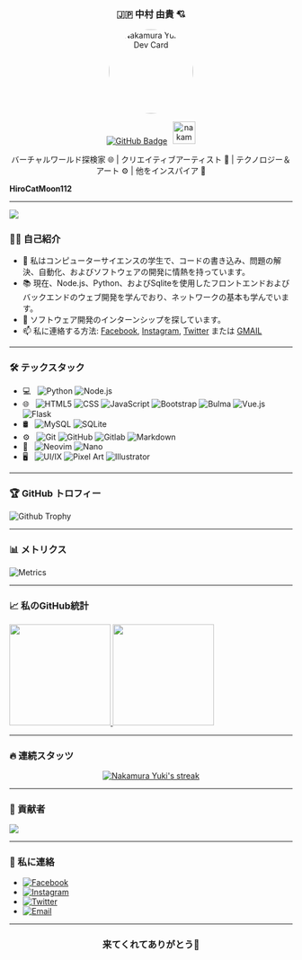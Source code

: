 <h3 align="center">🇯🇵 中村 由貴 💘</h3>

<p align='center'><a href="https://api.daily.dev/get?r=nakamurayuki27"><img src="https://telegra.ph/file/26cf8f8a0498daf641134.jpg?r=82s" width="150" alt="Nakamura Yuki's Dev Card" style="border-radius: 50%;object-fit: cover;"/></a></p>

<p align='center'><a href="https://github.com/nakamurayuki27?tab=followers"><img src="https://img.shields.io/github/followers/nakamurayuki27?label=&style=social" alt="GitHub Badge" /></a><img style="padding-left:10px;"  src="https://komarev.com/ghpvc/?username=nakamurayuki27&label=👤&color=98AE85&style=for-the-badge" alt="nakamurayuki27" width="40" /></p>

<p align="center">バーチャルワールド探検家 🌐 | クリエイティブアーティスト 🎨 | テクノロジー＆アート ⚙️ | 他をインスパイア 🌟

<b>HiroCatMoon112</b></p>

<hr/>

<p align="start">
    <img src="https://readme-typing-svg.herokuapp.com?color=%16a085&center=true&vCenter=true&lines=私のGitHubへようこそ" />
</p>

### 🙋‍♂️ 自己紹介

- 🔭 私はコンピューターサイエンスの学生で、コードの書き込み、問題の解決、自動化、およびソフトウェアの開発に情熱を持っています。
- 📚 現在、Node.js、Python、およびSqliteを使用したフロントエンドおよびバックエンドのウェブ開発を学んでおり、ネットワークの基本も学んでいます。
- 👯 ソフトウェア開発のインターンシップを探しています。
- 📫 私に連絡する方法:  [Facebook](https://facebook.com/nakamurayuki27), [Instagram](https://instagram.com/nakamurayuki27), [Twitter](https://twitter.com/nakamurayuki27) または [GMAIL](mailto:nakamurayuki.contact@gmail.com)

<hr/>

### 🛠 テックスタック

- 💻 &nbsp;
  ![Python](https://img.shields.io/badge/-Python-333333?style=flat&logo=python)
  ![Node.js](https://img.shields.io/badge/-Node.js-333333?style=flat&logo=node.js)
- 🌐 &nbsp;
  ![HTML5](https://img.shields.io/badge/-HTML5-333333?style=flat&logo=HTML5)
  ![CSS](https://img.shields.io/badge/-CSS-333333?style=flat&logo=CSS3&logoColor=1572B6)
  ![JavaScript](https://img.shields.io/badge/-JavaScript-333333?style=flat&logo=javascript)
  ![Bootstrap](https://img.shields.io/badge/-Bootstrap-333333?style=flat&logo=bootstrap&logoColor=563D7C)
  ![Bulma](https://img.shields.io/badge/-Bulma-333333?style=flat&logo=bulma&logoColor=563D7C)
  ![Vue.js](https://img.shields.io/badge/-Vue.js-333333?style=flat&logo=vue.js)
  ![Flask](https://img.shields.io/badge/-Flask-333333?style=flat&logo=flask)
- 🛢 &nbsp;
  ![MySQL](https://img.shields.io/badge/-MySQL-333333?style=flat&logo=mysql)
  ![SQLite](https://img.shields.io/badge/-SQLite-333333?style=flat&logo=sqlite)
- ⚙️ &nbsp;
  ![Git](https://img.shields.io/badge/-Git-333333?style=flat&logo=git)
  ![GitHub](https://img.shields.io/badge/-GitHub-333333?style=flat&logo=github)
  ![Gitlab](https://img.shields.io/badge/-Gitlab-333333?style=flat&logo=gitlab)
  ![Markdown](https://img.shields.io/badge/-Markdown-333333?style=flat&logo=markdown)
- 🔧 &nbsp;
  ![Neovim](https://img.shields.io/badge/-Neovim-333333?style=flat&logo=neovim)
  ![Nano](https://img.shields.io/badge/-Nano-333333?style=flat&logo=nano)
- 🖥 &nbsp;
  ![UI/IX](https://img.shields.io/badge/-UI&UX_Designer-333333?style=flat&logo=figma)
  ![Pixel Art](https://img.shields.io/badge/-Pixel_Art-333333?style=flat&logo=aseprite)
  ![Illustrator](https://img.shields.io/badge/-Illustrator-333333?style=flat&logo=inkscape)

<hr/>

### 🏆 GitHub トロフィー

![Github Trophy](https://github-profile-trophy.vercel.app/?username=nakamurayuki27)

<hr/>

### 📊 メトリクス

![Metrics](https://metrics.lecoq.io/nakamurayuki27?template=classic&repositories.forks=true&languages=1&languages.colors=github&languages.threshold=0%25&config.timezone=Asia%2FJakarta)

<hr/>

### 📈 私のGitHub統計

<a href="https://github.com/nakamurayuki27">
  <img height="180em" src="https://github-readme-stats.vercel.app/api?username=nakamurayuki27&theme=buefy&show_icons=true" />
  <img height="180em" src="https://github-readme-stats.vercel.app/api/top-langs/?username=nakamurayuki27&theme=buefy&layout=compact" />
</a>

<hr/>

### 🔥 連続スタッツ

<p align="center">
    <a href="https://github.com/nakamurayuki27/github-readme-streak-stats">
        <img title="🔥 Get streak stats for your profile at git.io/streak-stats" alt="Nakamura Yuki's streak" src="https://github-readme-streak-stats.herokuapp.com/?user=nakamurayuki27&theme=black-ice&hide_border=true&stroke=0000&background=060A0CD0"/>
    </a>
</p>

<hr/>

### 👥 貢献者

<a href="https://api.daily.dev/get?r=nakamurayuki27"><img src="https://opencollective.com/react/contributors.svg?width=900" /></a>

<hr/>

### 🔗 私に連絡

- <a href="https://facebook.com/nakamurayuki27"><img alt="Facebook" src="https://img.shields.io/badge/Facebook-🇯🇵 中村 由貴 💘-blue?style=flat-square&logo=facebook"></a>
- <a href="https://www.instagram.com/nakamurayuki27"><img alt="Instagram" src="https://img.shields.io/badge/Instagram-🇯🇵 中村 由貴 💘-blue?style=flat-square&logo=instagram"></a>
- <a href="https://www.twitter.com/nakamurayuki27"><img alt="Twitter" src="https://img.shields.io/badge/Twitter-🇯🇵 中村 由貴 💘-blue?style=flat-square&logo=twitter"></a>
- <a href="mailto: nakamurayuki.contact@gmail.com"><img alt="Email" src="https://img.shields.io/badge/Email-nakamurayuki.contact@gmail.com-blue?style=flat-square&logo=gmail"></a>

<hr/>

<h3 align="center">来てくれてありがとう👋</h3>
